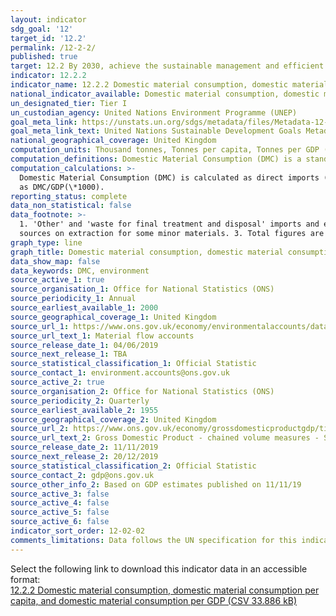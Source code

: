 ```yaml
---
layout: indicator
sdg_goal: '12'
target_id: '12.2'
permalink: /12-2-2/
published: true
target: 12.2 By 2030, achieve the sustainable management and efficient use of natural resources
indicator: 12.2.2
indicator_name: 12.2.2 Domestic material consumption, domestic material consumption per capita, and domestic material consumption per GDP
national_indicator_available: Domestic material consumption, domestic material consumption per capita, and domestic material consumption per GDP
un_designated_tier: Tier I
un_custodian_agency: United Nations Environment Programme (UNEP)
goal_meta_link: https://unstats.un.org/sdgs/metadata/files/Metadata-12-02-02.pdf
goal_meta_link_text: United Nations Sustainable Development Goals Metadata (PDF 783 KB)
national_geographical_coverage: United Kingdom
computation_units: Thousand tonnes, Tonnes per capita, Tonnes per GDP (£m)
computation_definitions: Domestic Material Consumption (DMC) is a standard material flow accounting (MFA) indicator and reports the apparent consumption of materials in a national economy.
computation_calculations: >-
  Domestic Material Consumption (DMC) is calculated as direct imports (IM) of material plus domestic extraction (DE) of materials minus direct exports (EX) of materials measured in metric tonnes. DMC per capita is calculated as DMC/UK population estimates(\*1000). DMC per GDP is calculated
  as DMC/GDP(\*1000).
reporting_status: complete
data_non_statistical: false
data_footnote: >-
  1. 'Other' and 'waste for final treatment and disposal' imports and exports have been allocated to categories within Domestic Material Consumption using a Eurostat method. 2. Total material input and consumption for 2016 onwards may be slight underestimates due to small missing data
  sources on extraction for some minor materials. 3. Total figures are based on raw data and therefore may not sum due to rounding.
graph_type: line
graph_title: Domestic material consumption, domestic material consumption per capita, and domestic material consumption per GDP
data_show_map: false
data_keywords: DMC, environment
source_active_1: true
source_organisation_1: Office for National Statistics (ONS)
source_periodicity_1: Annual
source_earliest_available_1: 2000
source_geographical_coverage_1: United Kingdom
source_url_1: https://www.ons.gov.uk/economy/environmentalaccounts/datasets/ukenvironmentalaccountsmaterialflowsaccountunitedkingdom
source_url_text_1: Material flow accounts
source_release_date_1: 04/06/2019
source_next_release_1: TBA
source_statistical_classification_1: Official Statistic 
source_contact_1: environment.accounts@ons.gov.uk
source_active_2: true
source_organisation_2: Office for National Statistics (ONS)
source_periodicity_2: Quarterly
source_earliest_available_2: 1955
source_geographical_coverage_2: United Kingdom
source_url_2: https://www.ons.gov.uk/economy/grossdomesticproductgdp/timeseries/abmi/pn2
source_url_text_2: Gross Domestic Product - chained volume measures - Seasonally adjusted £m
source_release_date_2: 11/11/2019
source_next_release_2: 20/12/2019
source_statistical_classification_2: Official Statistic 
source_contact_2: gdp@ons.gov.uk
source_other_info_2: Based on GDP estimates published on 11/11/19 
source_active_3: false
source_active_4: false
source_active_5: false
source_active_6: false
indicator_sort_order: 12-02-02
comments_limitations: Data follows the UN specification for this indicator. This indicator has been identified in collaboration with topic experts.
---
```

Select the following link to download this indicator data in an accessible format:<br>[12.2.2 Domestic material consumption, domestic material consumption per capita, and domestic material consumption per GDP (CSV 33.886 kB)](https://sustainabledevelopment-uk.github.io/sdg-data/data/12-2-2.csv)
